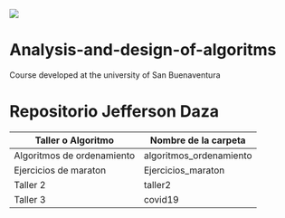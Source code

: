 ![](https://lh3.googleusercontent.com/proxy/ELXW7I7cgHrAL4JpzS0BrotuEb80W7_js0y3s7tBakHUSgNr3DZ2Ytp2El2JHSCRf6zBpf4c8YjeO5oY)

# Analysis-and-design-of-algoritms
Course developed at the university of San Buenaventura

# Repositorio Jefferson Daza

| Taller o Algoritmo | Nombre de la carpeta |
| ------ | ------ |
| Algoritmos de ordenamiento| algoritmos_ordenamiento |
| Ejercicios de maraton | Ejercicios_maraton |
| Taller 2 | taller2 |
| Taller 3 | covid19 |
